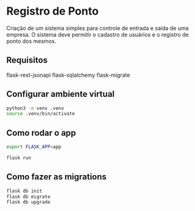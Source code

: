 # Registro de Ponto

Criação de um sistema simples para controle de entrada e saída de uma empresa. 
O sistema deve permitir o cadastro de usuários e o registro de ponto dos
mesmos.

## Requisitos
flask-rest-jsonapi
flask-sqlalchemy
flask-migrate

## Configurar ambiente virtual
```sh
python3 -m venv .venv
source .venv/bin/activate
```

## Como rodar o app
```sh
export FLASK_APP=app

flask run
```
## Como fazer as migrations
```sh
flask db init
flask db migrate
flask db upgrade
```